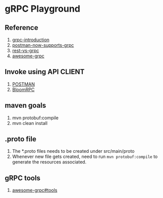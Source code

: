 # gRPC Playground

## Reference

1. [grpc-introduction](https://www.baeldung.com/grpc-introduction)
2. [postman-now-supports-grpc](https://blog.postman.com/postman-now-supports-grpc/)
3. [rest-vs-grpc](https://www.baeldung.com/rest-vs-grpc)
4. [awesome-grpc](https://github.com/grpc-ecosystem/awesome-grp)

## Invoke using API CLIENT

1. [POSTMAN](images/grpc-postman-call-invokation.png)
2. [BloomRPC](https://formulae.brew.sh/cask/bloomrpc)

## maven goals

1. mvn protobuf:compile
2. mvn clean install

## .proto file

1. The *.proto files needs to be created under src/main/proto
2. Whenever new file gets created, need to run `mvn protobuf:compile` to generate the resources associated.

## gRPC tools

1. [awesome-grpc#tools](https://github.com/grpc-ecosystem/awesome-grpc#tools)
